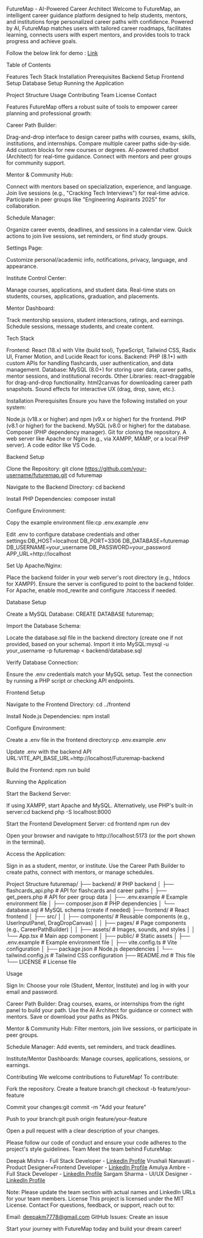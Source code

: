 FutureMap - AI-Powered Career Architect
Welcome to FutureMap, an intelligent career guidance platform designed to help students, mentors, and institutions forge personalized career paths with confidence. Powered by AI, FutureMap matches users with tailored career roadmaps, facilitates learning, connects users with expert mentors, and provides tools to track progress and achieve goals.

Follow the below link for demo :
[Link](https://drive.google.com/file/d/1ksVonpOUuJoCOnyVHfV3LnDAnsURSXhH)





Table of Contents

Features
Tech Stack
Installation
Prerequisites
Backend Setup
Frontend Setup
Database Setup
Running the Application


Project Structure
Usage
Contributing
Team
License
Contact

Features
FutureMap offers a robust suite of tools to empower career planning and professional growth:

Career Path Builder:

Drag-and-drop interface to design career paths with courses, exams, skills, institutions, and internships.
Compare multiple career paths side-by-side.
Add custom blocks for new courses or degrees.
AI-powered chatbot (Architect) for real-time guidance.
Connect with mentors and peer groups for community support.


Mentor & Community Hub:

Connect with mentors based on specialization, experience, and language.
Join live sessions (e.g., "Cracking Tech Interviews") for real-time advice.
Participate in peer groups like "Engineering Aspirants 2025" for collaboration.


Schedule Manager:

Organize career events, deadlines, and sessions in a calendar view.
Quick actions to join live sessions, set reminders, or find study groups.


Settings Page:

Customize personal/academic info, notifications, privacy, language, and appearance.


Institute Control Center:

Manage courses, applications, and student data.
Real-time stats on students, courses, applications, graduation, and placements.


Mentor Dashboard:

Track mentorship sessions, student interactions, ratings, and earnings.
Schedule sessions, message students, and create content.



Tech Stack

Frontend: React (18.x) with Vite (build tool), TypeScript, Tailwind CSS, Radix UI, Framer Motion, and Lucide React for icons.
Backend: PHP (8.1+) with custom APIs for handling flashcards, user authentication, and data management.
Database: MySQL (8.0+) for storing user data, career paths, mentor sessions, and institutional records.
Other Libraries:
react-draggable for drag-and-drop functionality.
html2canvas for downloading career path snapshots.
Sound effects for interactive UX (drag, drop, save, etc.).



Installation
Prerequisites
Ensure you have the following installed on your system:

Node.js (v18.x or higher) and npm (v9.x or higher) for the frontend.
PHP (v8.1 or higher) for the backend.
MySQL (v8.0 or higher) for the database.
Composer (PHP dependency manager).
Git for cloning the repository.
A web server like Apache or Nginx (e.g., via XAMPP, MAMP, or a local PHP server).
A code editor like VS Code.

Backend Setup

Clone the Repository:
git clone https://github.com/your-username/futuremap.git
cd futuremap


Navigate to the Backend Directory:
cd backend


Install PHP Dependencies:
composer install


Configure Environment:

Copy the example environment file:cp .env.example .env


Edit .env to configure database credentials and other settings:DB_HOST=localhost
DB_PORT=3306
DB_DATABASE=futuremap
DB_USERNAME=your_username
DB_PASSWORD=your_password
APP_URL=http://localhost




Set Up Apache/Nginx:

Place the backend folder in your web server's root directory (e.g., htdocs for XAMPP).
Ensure the server is configured to point to the backend folder.
For Apache, enable mod_rewrite and configure .htaccess if needed.



Database Setup

Create a MySQL Database:
CREATE DATABASE futuremap;


Import the Database Schema:

Locate the database.sql file in the backend directory (create one if not provided, based on your schema).
Import it into MySQL:mysql -u your_username -p futuremap < backend/database.sql




Verify Database Connection:

Ensure the .env credentials match your MySQL setup.
Test the connection by running a PHP script or checking API endpoints.



Frontend Setup

Navigate to the Frontend Directory:
cd ../frontend


Install Node.js Dependencies:
npm install


Configure Environment:

Create a .env file in the frontend directory:cp .env.example .env


Update .env with the backend API URL:VITE_API_BASE_URL=http://localhost/Futuremap-backend




Build the Frontend:
npm run build



Running the Application

Start the Backend Server:

If using XAMPP, start Apache and MySQL.
Alternatively, use PHP's built-in server:cd backend
php -S localhost:8000




Start the Frontend Development Server:
cd frontend
npm run dev


Open your browser and navigate to http://localhost:5173 (or the port shown in the terminal).


Access the Application:

Sign in as a student, mentor, or institute.
Use the Career Path Builder to create paths, connect with mentors, or manage schedules.



Project Structure
futuremap/
├── backend/                  # PHP backend
│   ├── flashcards_api.php    # API for flashcards and career paths
│   ├── get_peers.php         # API for peer group data
│   ├── .env.example          # Example environment file
│   ├── composer.json         # PHP dependencies
│   └── database.sql          # MySQL schema (create if needed)
├── frontend/                 # React frontend
│   ├── src/
│   │   ├── components/       # Reusable components (e.g., UserInputPanel, DragDropCanvas)
│   │   ├── pages/            # Page components (e.g., CareerPathBuilder)
│   │   ├── assets/           # Images, sounds, and styles
│   │   └── App.tsx           # Main app component
│   ├── public/               # Static assets
│   ├── .env.example          # Example environment file
│   ├── vite.config.ts        # Vite configuration
│   ├── package.json          # Node.js dependencies
│   └── tailwind.config.js    # Tailwind CSS configuration
├── README.md                 # This file
└── LICENSE                   # License file

Usage

Sign In:
Choose your role (Student, Mentor, Institute) and log in with your email and password.


Career Path Builder:
Drag courses, exams, or internships from the right panel to build your path.
Use the AI Architect for guidance or connect with mentors.
Save or download your paths as PNGs.


Mentor & Community Hub:
Filter mentors, join live sessions, or participate in peer groups.


Schedule Manager:
Add events, set reminders, and track deadlines.


Institute/Mentor Dashboards:
Manage courses, applications, sessions, or earnings.



Contributing
We welcome contributions to FutureMap! To contribute:

Fork the repository.
Create a feature branch:git checkout -b feature/your-feature


Commit your changes:git commit -m "Add your feature"


Push to your branch:git push origin feature/your-feature


Open a pull request with a clear description of your changes.

Please follow our code of conduct and ensure your code adheres to the project's style guidelines.
Team
Meet the team behind FutureMap:

Deepak Mishra - Full Stack Developer - [LinkedIn Profile](https://www.linkedin.com/in/ddevguru)
Vrushali Nanavati - Product Designer×Frontend Developer - [LinkedIn Profile](https://www.linkedin.com/in/vrushali-nanavati-3ba606208)
Amulya Ambre - Full Stack Developer - [LinkedIn Profile](http://www.linkedin.com/in/amulya-ambre)
Sargam Sharma - UI/UX Designer - [LinkedIn Profile](http://www.linkedin.com/in/sargam-sharma-9664b1301)

Note: Please update the team section with actual names and LinkedIn URLs for your team members.
License
This project is licensed under the MIT License.
Contact
For questions, feedback, or support, reach out to:

Email: deepakm7778@gmail.com
GitHub Issues: Create an issue

Start your journey with FutureMap today and build your dream career!

